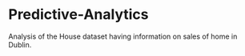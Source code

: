 # Predictive-Analytics
Analysis of the House dataset having information on sales of home in Dublin.

